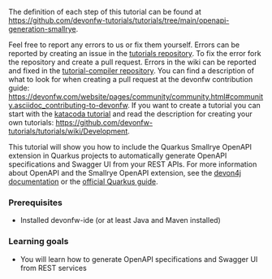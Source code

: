 


The definition of each step of this tutorial can be found at https://github.com/devonfw-tutorials/tutorials/tree/main/openapi-generation-smallrye. 

Feel free to report any errors to us or fix them yourself. Errors can be reported by creating an issue in the [tutorials repository](https://github.com/devonfw-tutorials/tutorials/issues). To fix the error fork the repository and create a pull request. Errors in the wiki can be reported and fixed in the [tutorial-compiler repository](https://github.com/devonfw-tutorials/tutorial-compiler).
You can find a description of what to look for when creating a pull request at the devonfw contribution guide: https://devonfw.com/website/pages/community/community.html#community.asciidoc_contributing-to-devonfw. If you want to create a tutorial you can start with the [katacoda tutorial](https://katacoda.com/devonfw/scenarios/create-your-own-tutorial) and read the description for creating your own tutorials: https://github.com/devonfw-tutorials/tutorials/wiki/Development.

This tutorial will show you how to include the Quarkus Smallrye OpenAPI extension in Quarkus projects to automatically generate OpenAPI specifications and Swagger UI from your REST APIs.
For more information about OpenAPI and the Smallrye OpenAPI extension, see the [devon4j documentation](https://github.com/devonfw/devon4j/blob/master/documentation/guide-openapi.asciidoc) or the [official Quarkus guide](https://quarkus.io/guides/openapi-swaggerui).


### Prerequisites

* Installed devonfw-ide (or at least Java and Maven installed)


### Learning goals

* You will learn how to generate OpenAPI specifications and Swagger UI from REST services

